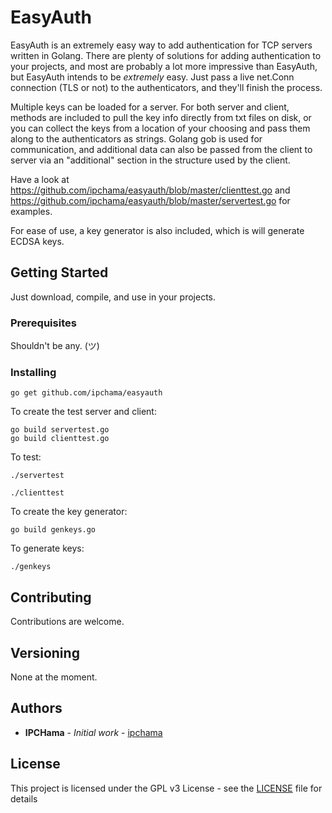 # EasyAuth

EasyAuth is an extremely easy way to add authentication for TCP servers written in Golang.  There are plenty of solutions for adding authentication to your projects, and most are probably a lot more impressive than EasyAuth, but EasyAuth intends
to be *extremely* easy.  Just pass a live net.Conn connection (TLS or not) to the authenticators, and they'll finish the process.

Multiple keys can be loaded for a server.  For both server and client, methods are included to pull the key info directly from txt files on disk, or you can collect the keys from a location of your choosing and pass them along to the authenticators as strings.  Golang gob is used for communication, and additional data can also be passed from the client to server via an "additional" section in the structure used by the client.

Have a look at https://github.com/ipchama/easyauth/blob/master/clienttest.go and https://github.com/ipchama/easyauth/blob/master/servertest.go for examples.

For ease of use, a key generator is also included, which is will generate ECDSA keys.

## Getting Started

Just download, compile, and use in your projects.

### Prerequisites
Shouldn't be any. (ツ)

### Installing

```
go get github.com/ipchama/easyauth
```

To create the test server and client:
```
go build servertest.go
go build clienttest.go
```

To test:
```
./servertest
```
```
./clienttest
```


To create the key generator:
```
go build genkeys.go
```

To generate keys:
```
./genkeys
```

## Contributing

Contributions are welcome.

## Versioning
None at the moment.

## Authors

* **IPCHama** - *Initial work* - [ipchama](https://github.com/ipchama)

## License

This project is licensed under the GPL v3 License - see the [LICENSE](LICENSE) file for details
